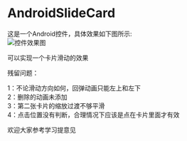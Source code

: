 # AndroidSlideCard

这是一个Android控件，具体效果如下图所示:  
![控件效果图](http://ww1.sinaimg.cn/mw690/e21cb47ejw1faroctj8y5g20ad0iomz7.gif)
  
可以实现一个卡片滑动的效果  

残留问题：   

1：不论滑动方向如何，回弹动画只能左上和左下  
2：删除的动画未添加  
3：第二张卡片的缩放过渡不够平滑  
4：点击位置没有判断，合理情况下应该是点在卡片里面才有效

欢迎大家参考学习提意见



